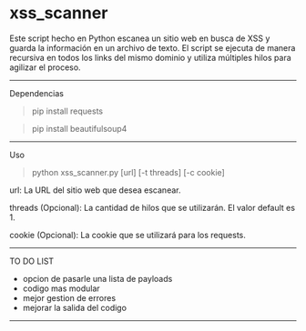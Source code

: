 # xss_scanner

Este script hecho en Python escanea un sitio web en busca de XSS y guarda la información en un archivo de texto. El script se ejecuta de manera recursiva en todos los links del mismo dominio y utiliza múltiples hilos para agilizar el proceso.

------------------------------------

Dependencias

> pip install requests

> pip install beautifulsoup4

------------------------------------

Uso

> python xss_scanner.py [url] [-t threads] [-c cookie]

url: La URL del sitio web que desea escanear.

threads (Opcional): La cantidad de hilos que se utilizarán. El valor default es 1.

cookie (Opcional): La cookie que se utilizará para los requests.



------------------------------------
TO DO LIST
* opcion de pasarle una lista de payloads
* codigo mas modular
* mejor gestion de errores
* mejorar la salida del codigo
------------------------------------
